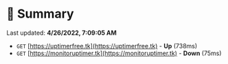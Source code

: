 # 📖 Summary
Last updated: **4/26/2022, 7:09:05 AM**

- `GET` [https://uptimerfree.tk](https://uptimerfree.tk) - **Up** (738ms)
- `GET` [https://monitoruptimer.tk](https://monitoruptimer.tk) - **Down** (75ms)
